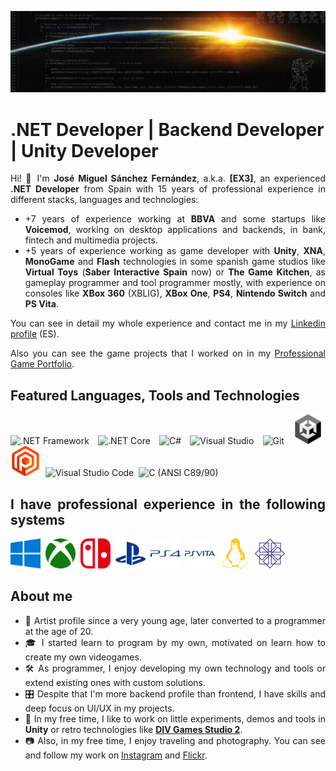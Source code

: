 ![Visual Studio EX3 header](/Local/Images/header.jpg)

# .NET Developer | Backend Developer | Unity Developer

<div align='justify'>
Hi! 👋 I'm <b>José Miguel Sánchez Fernández</b>, a.k.a. <b>[EX3]</b>, an experienced <b>.NET Developer</b> from Spain with 15 years of professional experience in different stacks, languages and technologies: 

<ul>
<li>+7 years of experience working at <b>BBVA</b> and some startups like <b>Voicemod</b>, working on desktop applications and backends, in bank, fintech and multimedia projects.</li>

<li>+5 years of experience working as game developer with <b>Unity</b>, <b>XNA</b>, <b>MonoGame</b> and <b>Flash</b> technologies in some spanish game studios like <b>Virtual Toys</b> (<b>Saber Interactive Spain</b> now) or <b>The Game Kitchen</b>, as gameplay programmer and tool programmer mostly, with experience on consoles like <b>XBox 360</b> (XBLIG), <b>XBox One</b>, <b>PS4</b>, <b>Nintendo Switch</b> and <b>PS Vita</b>.</li>
</ul>

You can see in detail my whole experience and contact me in my [Linkedin profile](https://www.linkedin.com/in/ex3tlsa/) (ES).

Also you can see the game projects that I worked on in my [Professional Game Portfolio](https://portfolio.visualstudioex3.com/).

## Featured Languages, Tools and Technologies
<div>
  <img width="48" src="https://cdn.jsdelivr.net/gh/devicons/devicon/icons/dot-net/dot-net-plain-wordmark.svg" title=".NET Framework" alt=".NET Framework"/>&nbsp;
  <img width="48" src="https://cdn.jsdelivr.net/gh/devicons/devicon/icons/dotnetcore/dotnetcore-original.svg" title=".NET Core" alt=".NET Core"/>&nbsp;
  <img width="48" src="https://cdn.jsdelivr.net/gh/devicons/devicon/icons/csharp/csharp-original.svg" title="C#" alt="C#"/>&nbsp;
  <img width="48" src="https://cdn.jsdelivr.net/gh/devicons/devicon/icons/visualstudio/visualstudio-plain.svg" title="Visual Studio" alt="Visual Studio"/>&nbsp;
  <img width="48" src="https://cdn.jsdelivr.net/gh/devicons/devicon/icons/git/git-original.svg" title="Git" alt="Git"/>&nbsp;
  <img width="48" src="/Local/Images/Icons/unity.png" title="Unity" alt="Unity"/>&nbsp;
  <img width="48" src="/Local/Images/Icons/plasticscm.png" title="Plastic SCM" alt="Plastic SCM"/>&nbsp;
  <img width="48" src="https://cdn.jsdelivr.net/gh/devicons/devicon/icons/vscode/vscode-original.svg" title="Visual Studio Code" alt="Visual Studio Code"/>&nbsp;
  <img width="48" src="https://cdn.jsdelivr.net/gh/devicons/devicon/icons/c/c-original.svg" title="C (ANSI C89/90)" alt="C (ANSI C89/90)"/>&nbsp;
</div>

## I have professional experience in the following systems
<div>
  <img width="48" src="/Local/Images/Icons/windows.png" title="Windows" alt="Windows"/>&nbsp;
  <img width="48" src="/Local/Images/Icons/xbox.png" title="XBox One" alt="XBox One"/>&nbsp;
  <img width="48" src="/Local/Images/Icons/nintendoswitch.png" title="Nintendo Switch" alt="Nintendo Switch"/>&nbsp;  
  <img width="48" src="/Local/Images/Icons/playstation.png" title="PlayStation" alt="PlayStation"/>&nbsp;
  <img width="48" src="/Local/Images/Icons/ps4.png" title="PlayStation 4" alt="PlayStation 4"/>&nbsp;
  <img width="48" src="/Local/Images/Icons/psvita.png" title="PlayStation Vita" alt="PlayStation Vita"/>&nbsp;
  <img width="48" src="/Local/Images/Icons/linux.png" title="Linux" alt="Linux"/>&nbsp;
  <img width="48" src="/Local/Images/Icons/centos.png" title="CentOS" alt="CentOS"/>&nbsp;
</div>

 ## About me

 - 🎨 Artist profile since a very young age, later converted to a programmer at the age of 20.
 - 🎓 I started learn to program by my own, motivated on learn how to create my own videogames.
 - 🛠️ As programmer, I enjoy developing my own technology and tools or extend existing ones with custom solutions.
 - 🎛️ Despite that I'm more backend profile than frontend, I have skills and deep focus on UI/UX in my projects.
 - 🚀 In my free time, I like to work on little experiments, demos and tools in <b>Unity</b> or retro technologies like [<b>DIV Games Studio 2</b>](/Shared/Images/div_games_studio/README.md).
 - 📷 Also, in my free time, I enjoy traveling and photography. You can see and follow my work on [Instagram](https://www.instagram.com/ex3_tlsa) and [Flickr](https://www.flickr.com/photos/ex3_tlsa).

</div>
<!--
**VisualStudioEX3/VisualStudioEX3** is a ✨ _special_ ✨ repository because its `README.md` (this file) appears on your GitHub profile.

Here are some ideas to get you started:

- 🔭 I’m currently working on ...
- 🌱 I’m currently learning ...
- 👯 I’m looking to collaborate on ...
- 🤔 I’m looking for help with ...
- 💬 Ask me about ...
- 📫 How to reach me: ...
- 😄 Pronouns: ...
- ⚡ Fun fact: ...
-->
